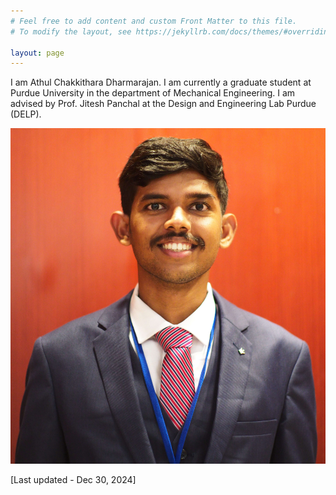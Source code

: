 ```yaml
---
# Feel free to add content and custom Front Matter to this file.
# To modify the layout, see https://jekyllrb.com/docs/themes/#overriding-theme-defaults

layout: page
---
```

I am Athul Chakkithara Dharmarajan. I am currently a graduate student at Purdue University in the department of Mechanical Engineering. I am advised by Prof. Jitesh Panchal at the Design and Engineering Lab Purdue (DELP).

![Professional headshot](/assets/images/headshot.jpeg)

<!-- {% picture assets/images/headshot.jpeg --alt "Description" --width 300 --height 200 %} -->


[Last updated - Dec 30, 2024]

<!-- ## Updates:

Aug 2022: Started my PhD at Purdue University

Jul 2022: Graduated from IIT Bombay -->